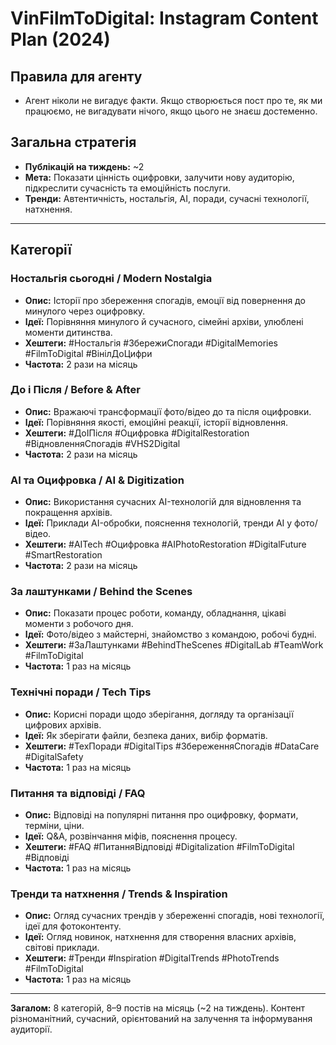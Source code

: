 # VinFilmToDigital: Instagram Content Plan (2024)

## Правила для агенту
- Агент ніколи не вигадує факти. Якщо створюється пост про те, як ми працюємо, не вигадувати нічого, якщо цього не знаєш достеменно.

## Загальна стратегія
- **Публікацій на тиждень:** ~2
- **Мета:** Показати цінність оцифровки, залучити нову аудиторію, підкреслити сучасність та емоційність послуги.
- **Тренди:** Автентичність, ностальгія, AI, поради, сучасні технології, натхнення.

---

## Категорії

### Ностальгія сьогодні / Modern Nostalgia
- **Опис:** Історії про збереження спогадів, емоції від повернення до минулого через оцифровку.
- **Ідеї:** Порівняння минулого й сучасного, сімейні архіви, улюблені моменти дитинства.
- **Хештеги:** #Ностальгія #ЗбережиСпогади #DigitalMemories #FilmToDigital #ВінілДоЦифри
- **Частота:** 2 рази на місяць

### До і Після / Before & After
- **Опис:** Вражаючі трансформації фото/відео до та після оцифровки.
- **Ідеї:** Порівняння якості, емоційні реакції, історії відновлення.
- **Хештеги:** #ДоІПісля #Оцифровка #DigitalRestoration #ВідновленняСпогадів #VHS2Digital
- **Частота:** 2 рази на місяць

### AI та Оцифровка / AI & Digitization
- **Опис:** Використання сучасних AI-технологій для відновлення та покращення архівів.
- **Ідеї:** Приклади AI-обробки, пояснення технологій, тренди AI у фото/відео.
- **Хештеги:** #AITech #Оцифровка #AIPhotoRestoration #DigitalFuture #SmartRestoration
- **Частота:** 2 рази на місяць

### За лаштунками / Behind the Scenes
- **Опис:** Показати процес роботи, команду, обладнання, цікаві моменти з робочого дня.
- **Ідеї:** Фото/відео з майстерні, знайомство з командою, робочі будні.
- **Хештеги:** #ЗаЛаштунками #BehindTheScenes #DigitalLab #TeamWork #FilmToDigital
- **Частота:** 1 раз на місяць

### Технічні поради / Tech Tips
- **Опис:** Корисні поради щодо зберігання, догляду та організації цифрових архівів.
- **Ідеї:** Як зберігати файли, безпека даних, вибір форматів.
- **Хештеги:** #ТехПоради #DigitalTips #ЗбереженняСпогадів #DataCare #DigitalSafety
- **Частота:** 1 раз на місяць

### Питання та відповіді / FAQ
- **Опис:** Відповіді на популярні питання про оцифровку, формати, терміни, ціни.
- **Ідеї:** Q&A, розвінчання міфів, пояснення процесу.
- **Хештеги:** #FAQ #ПитанняВідповіді #Digitalization #FilmToDigital #Відповіді
- **Частота:** 1 раз на місяць

### Тренди та натхнення / Trends & Inspiration
- **Опис:** Огляд сучасних трендів у збереженні спогадів, нові технології, ідеї для фотоконтенту.
- **Ідеї:** Огляд новинок, натхнення для створення власних архівів, світові приклади.
- **Хештеги:** #Тренди #Inspiration #DigitalTrends #PhotoTrends #FilmToDigital
- **Частота:** 1 раз на місяць

---

**Загалом:** 8 категорій, 8–9 постів на місяць (~2 на тиждень). Контент різноманітний, сучасний, орієнтований на залучення та інформування аудиторії. 

